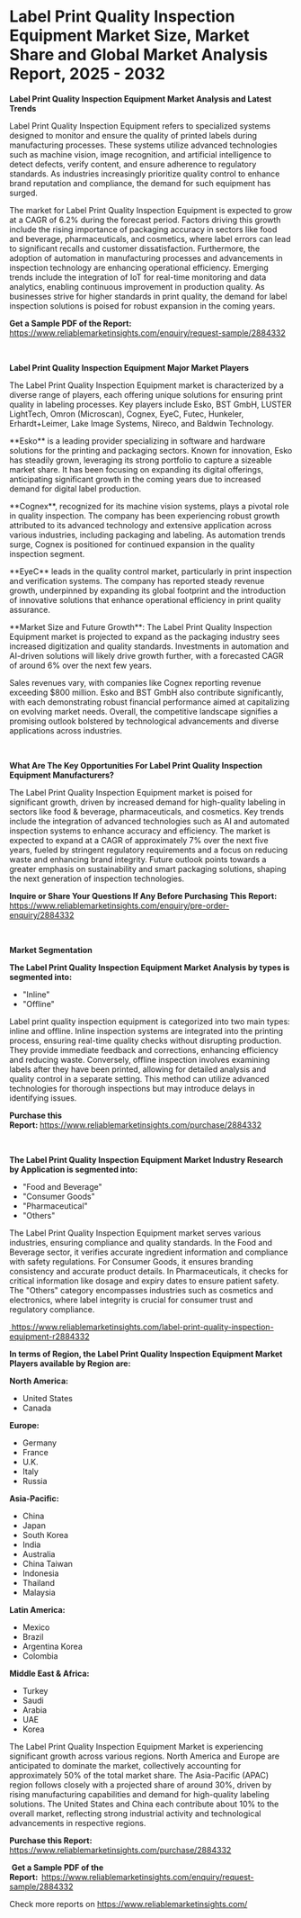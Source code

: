 <p><h1>Label Print Quality Inspection Equipment Market Size, Market Share and Global Market Analysis Report, 2025 - 2032</h1></p><p><strong>Label Print Quality Inspection Equipment Market Analysis and Latest Trends</strong></p>
<p><p>Label Print Quality Inspection Equipment refers to specialized systems designed to monitor and ensure the quality of printed labels during manufacturing processes. These systems utilize advanced technologies such as machine vision, image recognition, and artificial intelligence to detect defects, verify content, and ensure adherence to regulatory standards. As industries increasingly prioritize quality control to enhance brand reputation and compliance, the demand for such equipment has surged.</p><p>The market for Label Print Quality Inspection Equipment is expected to grow at a CAGR of 6.2% during the forecast period. Factors driving this growth include the rising importance of packaging accuracy in sectors like food and beverage, pharmaceuticals, and cosmetics, where label errors can lead to significant recalls and customer dissatisfaction. Furthermore, the adoption of automation in manufacturing processes and advancements in inspection technology are enhancing operational efficiency. Emerging trends include the integration of IoT for real-time monitoring and data analytics, enabling continuous improvement in production quality. As businesses strive for higher standards in print quality, the demand for label inspection solutions is poised for robust expansion in the coming years.</p></p>
<p><strong>Get a Sample PDF of the Report:&nbsp;</strong> <a href="https://www.reliablemarketinsights.com/enquiry/request-sample/2884332?utm_campaign=2514&utm_medium=2&utm_source=Github&utm_content=ia&utm_term=13032025&utm_id=label-print-quality-inspection-equipment">https://www.reliablemarketinsights.com/enquiry/request-sample/2884332</a></p>
<p>&nbsp;</p>
<p><strong>Label Print Quality Inspection Equipment Major Market Players</strong></p>
<p><p>The Label Print Quality Inspection Equipment market is characterized by a diverse range of players, each offering unique solutions for ensuring print quality in labeling processes. Key players include Esko, BST GmbH, LUSTER LightTech, Omron (Microscan), Cognex, EyeC, Futec, Hunkeler, Erhardt+Leimer, Lake Image Systems, Nireco, and Baldwin Technology.</p><p>**Esko** is a leading provider specializing in software and hardware solutions for the printing and packaging sectors. Known for innovation, Esko has steadily grown, leveraging its strong portfolio to capture a sizeable market share. It has been focusing on expanding its digital offerings, anticipating significant growth in the coming years due to increased demand for digital label production.</p><p>**Cognex**, recognized for its machine vision systems, plays a pivotal role in quality inspection. The company has been experiencing robust growth attributed to its advanced technology and extensive application across various industries, including packaging and labeling. As automation trends surge, Cognex is positioned for continued expansion in the quality inspection segment.</p><p>**EyeC** leads in the quality control market, particularly in print inspection and verification systems. The company has reported steady revenue growth, underpinned by expanding its global footprint and the introduction of innovative solutions that enhance operational efficiency in print quality assurance.</p><p>**Market Size and Future Growth**: The Label Print Quality Inspection Equipment market is projected to expand as the packaging industry sees increased digitization and quality standards. Investments in automation and AI-driven solutions will likely drive growth further, with a forecasted CAGR of around 6% over the next few years.</p><p>Sales revenues vary, with companies like Cognex reporting revenue exceeding $800 million. Esko and BST GmbH also contribute significantly, with each demonstrating robust financial performance aimed at capitalizing on evolving market needs. Overall, the competitive landscape signifies a promising outlook bolstered by technological advancements and diverse applications across industries.</p></p>
<p>&nbsp;</p>
<p><strong>What Are The Key Opportunities For Label Print Quality Inspection Equipment Manufacturers?</strong></p>
<p><p>The Label Print Quality Inspection Equipment market is poised for significant growth, driven by increased demand for high-quality labeling in sectors like food & beverage, pharmaceuticals, and cosmetics. Key trends include the integration of advanced technologies such as AI and automated inspection systems to enhance accuracy and efficiency. The market is expected to expand at a CAGR of approximately 7% over the next five years, fueled by stringent regulatory requirements and a focus on reducing waste and enhancing brand integrity. Future outlook points towards a greater emphasis on sustainability and smart packaging solutions, shaping the next generation of inspection technologies.</p></p>
<p><strong>Inquire or Share Your Questions If Any Before Purchasing This Report:</strong> <a href="https://www.reliablemarketinsights.com/enquiry/pre-order-enquiry/2884332?utm_campaign=2514&utm_medium=2&utm_source=Github&utm_content=ia&utm_term=13032025&utm_id=label-print-quality-inspection-equipment">https://www.reliablemarketinsights.com/enquiry/pre-order-enquiry/2884332</a></p>
<p>&nbsp;</p>
<p><strong>Market Segmentation</strong></p>
<p><strong>The Label Print Quality Inspection Equipment Market Analysis by types is segmented into:</strong></p>
<p><ul><li>"Inline"</li><li>"Offline"</li></ul></p>
<p><p>Label print quality inspection equipment is categorized into two main types: inline and offline. Inline inspection systems are integrated into the printing process, ensuring real-time quality checks without disrupting production. They provide immediate feedback and corrections, enhancing efficiency and reducing waste. Conversely, offline inspection involves examining labels after they have been printed, allowing for detailed analysis and quality control in a separate setting. This method can utilize advanced technologies for thorough inspections but may introduce delays in identifying issues.</p></p>
<p><strong>Purchase this Report:&nbsp;</strong><a href="https://www.reliablemarketinsights.com/purchase/2884332?utm_campaign=2514&utm_medium=2&utm_source=Github&utm_content=ia&utm_term=13032025&utm_id=label-print-quality-inspection-equipment">https://www.reliablemarketinsights.com/purchase/2884332</a></p>
<p>&nbsp;</p>
<p><strong>The Label Print Quality Inspection Equipment Market Industry Research by Application is segmented into:</strong></p>
<p><ul><li>"Food and Beverage"</li><li>"Consumer Goods"</li><li>"Pharmaceutical"</li><li>"Others"</li></ul></p>
<p><p>The Label Print Quality Inspection Equipment market serves various industries, ensuring compliance and quality standards. In the Food and Beverage sector, it verifies accurate ingredient information and compliance with safety regulations. For Consumer Goods, it ensures branding consistency and accurate product details. In Pharmaceuticals, it checks for critical information like dosage and expiry dates to ensure patient safety. The "Others" category encompasses industries such as cosmetics and electronics, where label integrity is crucial for consumer trust and regulatory compliance.</p></p>
<p><a href="https://www.reliablemarketinsights.com/label-print-quality-inspection-equipment-r2884332?utm_campaign=2514&utm_medium=2&utm_source=Github&utm_content=ia&utm_term=13032025&utm_id=label-print-quality-inspection-equipment">&nbsp;https://www.reliablemarketinsights.com/label-print-quality-inspection-equipment-r2884332</a></p>
<p><strong>In terms of Region, the Label Print Quality Inspection Equipment Market Players available by Region are:</strong></p>
<p>
    <p> <strong> North America: </strong>
        <ul>
            <li>United States</li>
            <li>Canada</li>
        </ul>
        </p> 
    <p> <strong> Europe: </strong>
        <ul>
            <li>Germany</li>
            <li>France</li>
            <li>U.K.</li>
            <li>Italy</li>
            <li>Russia</li>
        </ul>
        </p> 
    <p> <strong> Asia-Pacific: </strong>
        <ul>
            <li>China</li>
            <li>Japan</li>
            <li>South Korea</li>
            <li>India</li>
            <li>Australia</li>
            <li>China Taiwan</li>
            <li>Indonesia</li>
            <li>Thailand</li>
            <li>Malaysia</li>
        </ul>
        </p> 
    <p> <strong> Latin America: </strong>
        <ul>
            <li>Mexico</li>
            <li>Brazil</li>
            <li>Argentina Korea</li>
            <li>Colombia</li>
        </ul>
        </p> 
    <p> <strong> Middle East & Africa: </strong>
        <ul>
            <li>Turkey</li>
            <li>Saudi</li>
            <li>Arabia</li>
            <li>UAE</li>
            <li>Korea</li>
        </ul>
    </p>
    </p>
<p><p>The Label Print Quality Inspection Equipment Market is experiencing significant growth across various regions. North America and Europe are anticipated to dominate the market, collectively accounting for approximately 50% of the total market share. The Asia-Pacific (APAC) region follows closely with a projected share of around 30%, driven by rising manufacturing capabilities and demand for high-quality labeling solutions. The United States and China each contribute about 10% to the overall market, reflecting strong industrial activity and technological advancements in respective regions.</p></p>
<p><strong>Purchase this Report: </strong><a href="https://www.reliablemarketinsights.com/purchase/2884332?utm_campaign=2514&utm_medium=2&utm_source=Github&utm_content=ia&utm_term=13032025&utm_id=label-print-quality-inspection-equipment">https://www.reliablemarketinsights.com/purchase/2884332</a></p>
<p>&nbsp;<strong>Get a Sample PDF of the Report:&nbsp;&nbsp;</strong><a href="https://www.reliablemarketinsights.com/enquiry/request-sample/2884332?utm_campaign=2514&utm_medium=2&utm_source=Github&utm_content=ia&utm_term=13032025&utm_id=label-print-quality-inspection-equipment">https://www.reliablemarketinsights.com/enquiry/request-sample/2884332</a></p>
<p><strong></strong></p>
<p>Check more reports on <a href="https://www.reliablemarketinsights.com/?utm_campaign=2514&utm_medium=2&utm_source=Github&utm_content=ia&utm_term=13032025&utm_id=label-print-quality-inspection-equipment">https://www.reliablemarketinsights.com/</a></p>